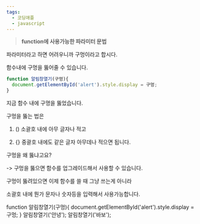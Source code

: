 ```yaml
---
tags:
  - 코딩애플
  - javascript
---
```

> **function에 사용가능한 파라미터 문법** 

파라미터라고 하면 어려우니까 구멍이라고 합시다.

함수내에 구멍을 뚫어줄 수 있습니다. 

``` javascript
function 알림창열기(구멍){
  document.getElementById('alert').style.display = 구멍;
}
```

지금 함수 내에 구멍을 뚫었습니다.

구멍을 뚫는 법은

1. () 소괄호 내에 아무 글자나 적고

1. {} 중괄호 내에도 같은 글자 아무데나 적으면 됩니다.


구멍을 왜 뚫냐고요?

-> 구멍을 뚫으면 함수를 업그레이드해서 사용할 수 있습니다. 

구멍이 뚫려있으면 이제 함수를 쓸 때 그냥 쓰는게 아니라

소괄호 내에 뭔가 문자나 숫자등을 입력해서 사용가능합니다.

function 알림창열기(구멍){ document.getElementById('alert').style.display = 구멍; } 알림창열기('안녕'); 알림창열기('바보');